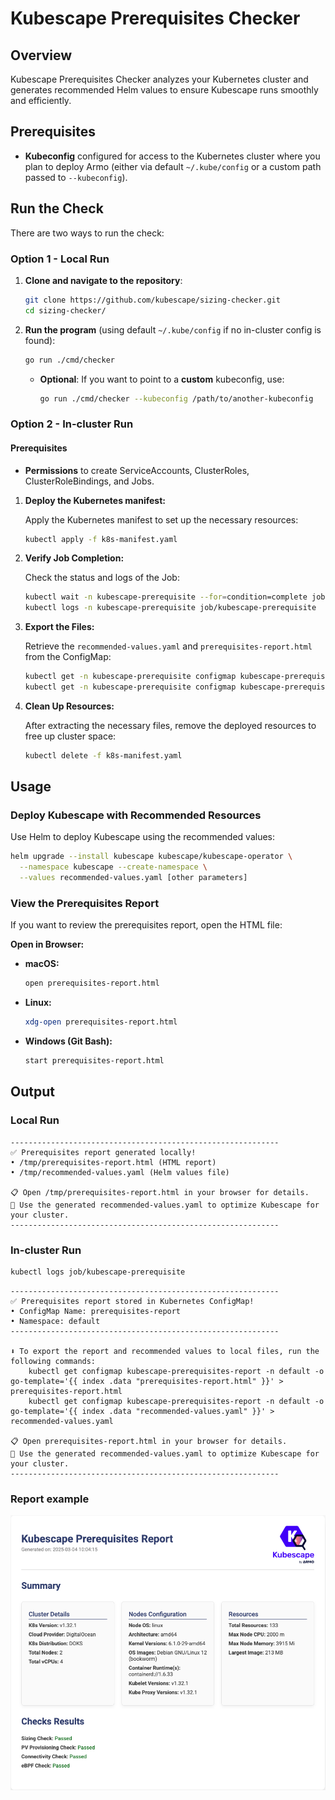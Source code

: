 # Kubescape Prerequisites Checker

## Overview

Kubescape Prerequisites Checker analyzes your Kubernetes cluster and generates recommended Helm values to ensure Kubescape runs smoothly and efficiently.

## Prerequisites

- **Kubeconfig** configured for access to the Kubernetes cluster where you plan to deploy Armo (either via default `~/.kube/config` or a custom path passed to `--kubeconfig`).

## Run the Check

There are two ways to run the check:

### Option 1 - Local Run

1. **Clone and navigate to the repository**:
   ```sh
   git clone https://github.com/kubescape/sizing-checker.git
   cd sizing-checker/
   ```
2. **Run the program** (using default `~/.kube/config` if no in-cluster config is found):
   ```sh
   go run ./cmd/checker
   ```
   - **Optional**: If you want to point to a **custom** kubeconfig, use:
     ```sh
     go run ./cmd/checker --kubeconfig /path/to/another-kubeconfig
     ```

### Option 2 - In-cluster Run

#### Prerequisites

- **Permissions** to create ServiceAccounts, ClusterRoles, ClusterRoleBindings, and Jobs.

1. **Deploy the Kubernetes manifest:**

   Apply the Kubernetes manifest to set up the necessary resources:

   ```sh
   kubectl apply -f k8s-manifest.yaml
   ```

2. **Verify Job Completion:**

   Check the status and logs of the Job:

   ```sh
   kubectl wait -n kubescape-prerequisite --for=condition=complete job/kubescape-prerequisite --timeout=60s
   kubectl logs -n kubescape-prerequisite job/kubescape-prerequisite
   ```

3. **Export the Files:**

   Retrieve the `recommended-values.yaml` and `prerequisites-report.html` from the ConfigMap:

   ```sh
   kubectl get -n kubescape-prerequisite configmap kubescape-prerequisites-report -n default -o go-template='{{ index .data "recommended-values.yaml" }}' > recommended-values.yaml
   kubectl get -n kubescape-prerequisite configmap kubescape-prerequisites-report -n default -o go-template='{{ index .data "prerequisites-report.html" }}' > prerequisites-report.html
   ```

4. **Clean Up Resources:**

   After extracting the necessary files, remove the deployed resources to free up cluster space:
   ```sh
   kubectl delete -f k8s-manifest.yaml
   ```

## Usage

### Deploy Kubescape with Recommended Resources

Use Helm to deploy Kubescape using the recommended values:

```sh
helm upgrade --install kubescape kubescape/kubescape-operator \
  --namespace kubescape --create-namespace \
  --values recommended-values.yaml [other parameters]
```

### View the Prerequisites Report

If you want to review the prerequisites report, open the HTML file:

**Open in Browser:**

- **macOS:**
    ```sh
    open prerequisites-report.html
    ```
- **Linux:**
    ```sh
    xdg-open prerequisites-report.html
    ```
- **Windows (Git Bash):**
    ```sh
    start prerequisites-report.html
    ```

## Output

### Local Run
```plaintext
------------------------------------------------------------
✅ Prerequisites report generated locally!
• /tmp/prerequisites-report.html (HTML report)
• /tmp/recommended-values.yaml (Helm values file)

📋 Open /tmp/prerequisites-report.html in your browser for details.
🚀 Use the generated recommended-values.yaml to optimize Kubescape for your cluster.
------------------------------------------------------------
```

### In-cluster Run
```sh
kubectl logs job/kubescape-prerequisite
```
```plaintext
------------------------------------------------------------
✅ Prerequisites report stored in Kubernetes ConfigMap!
• ConfigMap Name: prerequisites-report
• Namespace: default
------------------------------------------------------------

⬇️ To export the report and recommended values to local files, run the following commands:
    kubectl get configmap kubescape-prerequisites-report -n default -o go-template='{{ index .data "prerequisites-report.html" }}' > prerequisites-report.html
    kubectl get configmap kubescape-prerequisites-report -n default -o go-template='{{ index .data "recommended-values.yaml" }}' > recommended-values.yaml

📋 Open prerequisites-report.html in your browser for details.
🚀 Use the generated recommended-values.yaml to optimize Kubescape for your cluster.
------------------------------------------------------------
```

### Report example
![alt text](Report-example.png)
